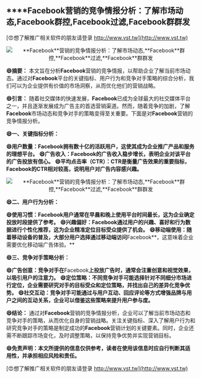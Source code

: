 ## ****Facebook**营销的竞争情报分析：了解市场动态,**Facebook**群控,**Facebook**过滤,**Facebook**群群发**

[😍想了解推广相关软件的朋友请登录 http://www.vst.tw](http://www.vst.tw)

 <center><img src="https://vst.tw/MP4/tuiguang/png/6.png" alt="**Facebook**营销的竞争情报分析：了解市场动态,**Facebook**群控,**Facebook**过滤,**Facebook**群群发"></center>

**😄摘要：**
本文旨在分析**Facebook**营销的竞争情报，以帮助企业了解当前市场动态。通过对**Facebook**平台的关键指标、用户行为和竞争对手策略的综合分析，我们可以为企业提供有价值的市场洞察，从而优化他们的营销战略。

**😄引言：**
随着社交媒体的快速发展，**Facebook**已成为全球最大的社交媒体平台之一，并且逐渐发展成为广告主的首选营销渠道。然而，随着竞争的加剧，了解**Facebook**市场动态和竞争对手的策略变得至关重要。下面是对**Facebook**营销的竞争情报分析。

**😄一、关键指标分析：**

**😄用户数量：**Facebook**拥有数十亿的活跃用户，这使其成为企业推广产品和服务的理想平台。**
**😄广告收入：**Facebook**的广告收入稳步增长，表明企业对该平台的广告投放有信心。**
**😄平均点击率（CTR）：CTR是衡量广告效果的重要指标，**Facebook**的CTR相对较高，说明用户对广告内容感兴趣。**

 <center><img src="https://vst.tw/MP4/tuiguang/png/1.png" alt="**Facebook**营销的竞争情报分析：了解市场动态,**Facebook**群控,**Facebook**过滤,**Facebook**群群发"></center>

**😄二、用户行为分析：**

**😄使用习惯：**Facebook**用户通常在早晨和晚上使用平台时间最长，这为企业确定投放时段提供了参考。**
**😄兴趣偏好：**Facebook**通过用户的兴趣、喜好和行为数据进行个性化推荐，这为企业精准定位目标受众提供了机会。**
**😄移动端使用：随着移动设备的普及，大部分用户选择通过移动端访问**Facebook**，这意味着企业需要优化移动端广告体验。**

**😄三、竞争对手策略分析：**

**😄广告创意：竞争对手在**Facebook**上投放广告时，通常会注重创意和视觉效果，以吸引用户的注意力。**
**😄定位策略：不同竞争对手可能选择针对不同细分市场进行定位，企业需要研究对手的目标受众和定位策略，并找出自己的差异化竞争优势。**
**😄社交互动：竞争对手可能通过与用户互动、回应评论等方式增强品牌与用户之间的互动关系，企业可以借鉴这些策略来提升用户参与度。**

**😄结论：**
通过对**Facebook**营销的竞争情报分析，企业可以了解当前市场动态和竞争对手的策略，从而优化自身的营销战略。关注关键指标、深入了解用户行为和研究竞争对手的策略是制定成功的**Facebook**营销计划的关键要素。同时，企业还需不断跟踪市场变化，及时调整策略，以保持竞争优势并实现营销目标。

**😄免责声明：本文所提供的信息仅供参考，读者在使用该信息时应自行判断其适用性，并承担相应风险和责任。**

[😍想了解推广相关软件的朋友请登录 http://www.vst.tw](http://www.vst.tw)




